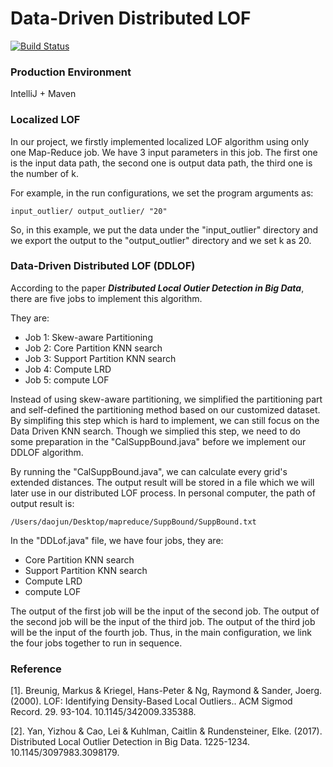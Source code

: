 # Data-Driven Distributed LOF 

[![Build Status](https://travis-ci.org/joemccann/dillinger.svg?branch=master)](https://travis-ci.org/joemccann/dillinger)

### Production Environment 
IntelliJ + Maven

### Localized LOF
In our project, we firstly implemented localized LOF algorithm using only one Map-Reduce job. We have 3 input parameters in this job. The first one is the input data path, the second one is output data path, the third one is the number of k. 

For example, in the run configurations, we set the program arguments as:

```
input_outlier/ output_outlier/ "20"
```

So, in this example, we put the data under the "input_outlier" directory and we export the output to the "output_outlier" directory and we set k as 20.

### Data-Driven Distributed LOF (DDLOF)

According to the paper ***Distributed Local Outier Detection in Big Data***, there are five jobs to implement this algorithm.

They are:

* Job 1: Skew-aware Partitioning
* Job 2: Core Partition KNN search
* Job 3: Support Partition KNN search 
* Job 4: Compute LRD
* Job 5: compute LOF

Instead of using skew-aware partitioning, we simplified the partitioning part and self-defined the partitioning method based on our customized dataset. By simplifing this step which is hard to implement, we can still focus on the Data Driven KNN search. Though we simplied this step, we need to do some preparation in the "CalSuppBound.java" before we implement our DDLOF algorithm.

By running the "CalSuppBound.java", we can calculate every grid's extended distances. The output result will be stored in a file which we will later use in our distributed LOF process. In personal computer, the path of output result is:

```
/Users/daojun/Desktop/mapreduce/SuppBound/SuppBound.txt
```

In the "DDLof.java" file, we have four jobs, they are:

* Core Partition KNN search
* Support Partition KNN search 
* Compute LRD
* compute LOF

The output of the first job will be the input of the second job. The output of the second job will be the input of the third job. The output of the third job will be the input of the fourth job. Thus, in the main configuration, we link the four jobs together to run in sequence. 

### Reference
[1]. Breunig, Markus & Kriegel, Hans-Peter & Ng, Raymond & Sander, Joerg. (2000). LOF: Identifying Density-Based Local Outliers.. ACM Sigmod Record. 29. 93-104. 10.1145/342009.335388. 

[2]. Yan, Yizhou & Cao, Lei & Kuhlman, Caitlin & Rundensteiner, Elke. (2017). Distributed Local Outlier Detection in Big Data. 1225-1234. 10.1145/3097983.3098179. 


